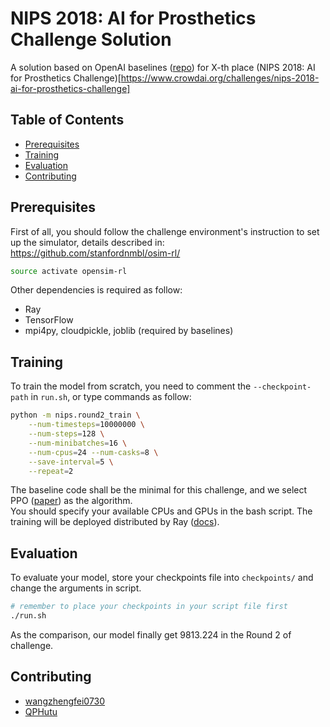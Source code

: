 # NIPS 2018: AI for Prosthetics Challenge Solution

A solution based on OpenAI baselines ([repo](https://github.com/openai/baselines)) for X-th place 
(NIPS 2018: AI for Prosthetics Challenge)[https://www.crowdai.org/challenges/nips-2018-ai-for-prosthetics-challenge]

## Table of Contents
* [Prerequisites](#prerequisites)
* [Training](#training)
* [Evaluation](#evaluation)
* [Contributing](#contributing)

## Prerequisites

First of all, you should follow the challenge environment's instruction to set up the simulator, 
details described in: 
https://github.com/stanfordnmbl/osim-rl/  
```bash
source activate opensim-rl
```
Other dependencies is required as follow:
- Ray
- TensorFlow
- mpi4py, cloudpickle, joblib (required by baselines)

## Training

To train the model from scratch, you need to comment the `--checkpoint-path` in `run.sh`, 
or type commands as follow:
```bash
python -m nips.round2_train \
    --num-timesteps=10000000 \
    --num-steps=128 \
    --num-minibatches=16 \
    --num-cpus=24 --num-casks=8 \
    --save-interval=5 \
    --repeat=2
```
The baseline code shall be the minimal for this challenge, 
and we select PPO ([paper](https://arxiv.org/abs/1707.06347)) as the algorithm.  
You should specify your available CPUs and GPUs in the bash script. The training will be deployed 
distributed by Ray ([docs](https://ray.readthedocs.io/en/latest/index.html)).  

## Evaluation

To evaluate your model, store your checkpoints file into `checkpoints/` and change 
the arguments in script.  
```bash
# remember to place your checkpoints in your script file first
./run.sh
```
As the comparison, our model finally get 9813.224 in the Round 2 of challenge.

## Contributing

- [wangzhengfei0730](https://github.com/wangzhengfei0730)
- [QPHutu](https://github.com/QPHutu)
